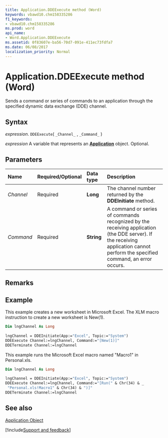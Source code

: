 ```yaml
---
title: Application.DDEExecute method (Word)
keywords: vbawd10.chm158335286
f1_keywords:
- vbawd10.chm158335286
ms.prod: word
api_name:
- Word.Application.DDEExecute
ms.assetid: 0f83607e-ba56-70d7-091e-411ec73fdfa7
ms.date: 06/08/2017
localization_priority: Normal
---
```



# Application.DDEExecute method (Word)

Sends a command or series of commands to an application through the specified dynamic data exchange (DDE) channel.


## Syntax

_expression_. `DDEExecute`( `_Channel_` , `_Command_` )

_expression_ A variable that represents an **[Application](Word.Application.md)** object.  Optional.


## Parameters



|Name|Required/Optional|Data type|Description|
|:-----|:-----|:-----|:-----|
| _Channel_|Required| **Long**|The channel number returned by the  **DDEInitiate** method.|
| _Command_|Required| **String**|A command or series of commands recognized by the receiving application (the DDE server). If the receiving application cannot perform the specified command, an error occurs.|

## Remarks


  




## Example

This example creates a new worksheet in Microsoft Excel. The XLM macro instruction to create a new worksheet is New(1).


```vb
Dim lngChannel As Long 
 
lngChannel = DDEInitiate(App:="Excel", Topic:="System") 
DDEExecute Channel:=lngChannel, Command:="[New(1)]" 
DDETerminate Channel:=lngChannel
```

This example runs the Microsoft Excel macro named "Macro1" in Personal.xls.




```vb
Dim lngChannel As Long 
 
lngChannel = DDEInitiate(App:="Excel", Topic:="System") 
DDEExecute Channel:=lngChannel, Command:="[Run(" & Chr(34) & _ 
 "Personal.xls!Macro1" & Chr(34) & ")]" 
DDETerminate Channel:=lngChannel
```


## See also


[Application Object](Word.Application.md)

[!include[Support and feedback](~/includes/feedback-boilerplate.md)]